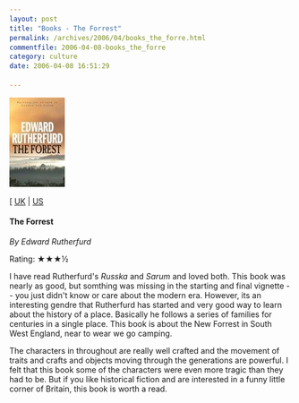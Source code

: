```yaml
---
layout: post
title: "Books - The Forrest"
permalink: /archives/2006/04/books_the_forre.html
commentfile: 2006-04-08-books_the_forre
category: culture
date: 2006-04-08 16:51:29

---
```


<img src="/assets/images/theforrestcover-thumb.jpg" width="99" height="160" alt="The Forrest by Edward Rutherfurd" class="right img_plain" />

\[ [UK](http://www.amazon.co.uk/exec/obidos/ASIN/009927907X/qid=1144511334/sr=1-8/ref=sr_1_3_8/026-1523877-5175653) | [US](http://www.amazon.com/gp/product/0345441788/sr=1-6/qid=1144511567/ref=sr_1_6/104-7074635-2406363?%5Fencoding=UTF8&s=books])

#### The Forrest

*By Edward Rutherfurd*

Rating: ★★★½

I have read Rutherfurd's *Russka* and *Sarum* and loved both. This book was nearly as good, but somthing was missing in the starting and final vignette -- you just didn't know or care about the modern era. However, its an interesting gendre that Rutherfurd has started and very good way to learn about the history of a place. Basically he follows a series of families for centuries in a single place. This book is about the New Forrest in South West England, near to wear we go camping.

The characters in throughout are really well crafted and the movement of traits and crafts and objects moving through the generations are powerful. I felt that this book some of the characters were even more tragic than they had to be. But if you like historical fiction and are interested in a funny little corner of Britain, this book is worth a read.

